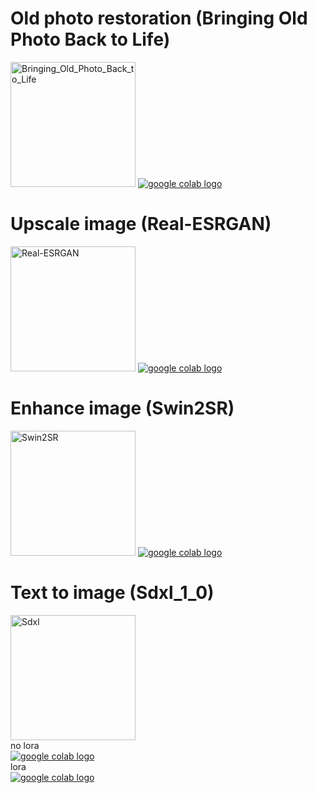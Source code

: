 # Old photo restoration (Bringing Old Photo Back to Life)
<img src="https://github.com/detektor777/colab_list_image/blob/main/image/Bringing_Old_Photo_Back_to_Life.jpg" height="200" alt="Bringing_Old_Photo_Back_to_Life">
<a href="https://colab.research.google.com/github/detektor777/colab_list_image/blob/main/Bringing_Old_Photo_Back_to_Life.ipynb">
  <img src="https://colab.research.google.com/assets/colab-badge.svg" alt="google colab logo">
</a>

# Upscale image (Real-ESRGAN)
<img src="https://github.com/detektor777/colab_list_image/blob/main/image/Real-ESRGAN.png" height="200" alt="Real-ESRGAN">
<a href="https://colab.research.google.com/github/detektor777/colab_list_image/blob/main/Real_ESRGAN_photo.ipynb">
  <img src="https://colab.research.google.com/assets/colab-badge.svg" alt="google colab logo">
</a>

# Enhance image (Swin2SR)
<img src="https://github.com/detektor777/colab_list_image/blob/main/image/swin2sr.jpg" height="200" alt="Swin2SR">
<a href="https://colab.research.google.com/github/detektor777/colab_list_image/blob/main/swin2sr.ipynb">
  <img src="https://colab.research.google.com/assets/colab-badge.svg" alt="google colab logo">
</a>


# Text to image (Sdxl_1_0)
<img src="https://github.com/detektor777/colab_list_image/blob/main/image/sdlx_1_0.jpg" height="200" alt="Sdxl">

<div>no lora</div>
<a href="https://colab.research.google.com/github/detektor777/colab_list_image/blob/main/sdxl_1_0.ipynb">
  <img src="https://colab.research.google.com/assets/colab-badge.svg" alt="google colab logo">
</a>

<div>lora</div>
<a href="https://colab.research.google.com/github/detektor777/colab_list_image/blob/main/sdxl_1_0_lora.ipynb">
  <img src="https://colab.research.google.com/assets/colab-badge.svg" alt="google colab logo">
</a>
